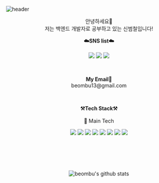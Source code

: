 ![header](https://capsule-render.vercel.app/api?type=rect&height=200&text=Beombu%20GitHub&fontAlign=50&stroke=00FF00)

<p align="center">
안녕하세요🎎<br>
저는 백엔드 개발자로 공부하고 있는 신범철입니다!<br>
</p>

<p align="center">
<Strong>☁️SNS list☁️</Strong>
<br><br>
<a href="https://velog.io/@sunil1369" target="_blank"><img src="https://img.shields.io/badge/Velog-20C997?style=flat-square&logo=Velog&logoColor=white"/></a>
<a href="https://www.facebook.com/profile.php?id=100002718516511" target="_blank"><img src="https://img.shields.io/badge/Facebook-1877F2?style=flat-square&logo=Facebook&logoColor=white"/></a>
<a href="https://www.instagram.com/_beom98/" target="_blank"><img src="https://img.shields.io/badge/Instagram-E4405F?style=flat-square&logo=Instagram&logoColor=white"/></a>
</p>

<br>
  
<p align="center">
<Strong>My Email📧</Strong><br>beombu13@gmail.com<br>
</p>

<br>

<p align="center">
   <Strong>⚒️Tech Stack⚒️</Strong><br><br>
   🥇 Main Tech
</p>

<p align="center" display="inline-block">
  <img src="https://img.shields.io/badge/JAVA-007396?style=flat-squaree&logo=java&logoColor=white"> 
  <img src="https://img.shields.io/badge/Spring-6DB33F?style=flat-square&logo=Spring&logoColor=white">
  <img src="https://img.shields.io/badge/SpringBoot-6DB33F?style=flat-square&logo=SpringBoot&logoColor=white">
  <img src="https://img.shields.io/badge/JavaScript-F7DF1E?style=flat-square&logo=JavaScript&logoColor=white"/>
  <img src="https://img.shields.io/badge/Node.js-339933?style=flat-square&logo=Node.js&logoColor=white"/>
  <img src="https://img.shields.io/badge/MySql-4479A1?style=flat-square&logo=MySql&logoColor=white"/>
  <img src="https://img.shields.io/badge/MongoDB-47A248?style=flat-square&logo=MongoDB&logoColor=white">
  <img src="https://img.shields.io/badge/Git-red?style=flat-square&logo=Git&logoColor=white"/> 
</p><br>

<br><br>

<div align=center>

![beombu's github stats](https://github-readme-stats.vercel.app/api?username=beombu&show_icons=true)


